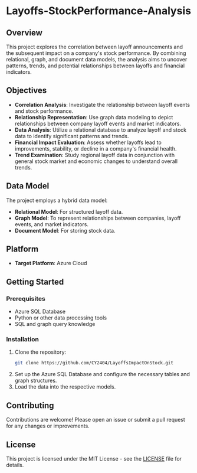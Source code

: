 # Layoffs-StockPerformance-Analysis

## Overview

This project explores the correlation between layoff announcements and the subsequent impact on a company's stock performance. By combining relational, graph, and document data models, the analysis aims to uncover patterns, trends, and potential relationships between layoffs and financial indicators.

## Objectives

- **Correlation Analysis**: Investigate the relationship between layoff events and stock performance.
- **Relationship Representation**: Use graph data modeling to depict relationships between company layoff events and market indicators.
- **Data Analysis**: Utilize a relational database to analyze layoff and stock data to identify significant patterns and trends.
- **Financial Impact Evaluation**: Assess whether layoffs lead to improvements, stability, or decline in a company's financial health.
- **Trend Examination**: Study regional layoff data in conjunction with general stock market and economic changes to understand overall trends.

## Data Model

The project employs a hybrid data model:
- **Relational Model**: For structured layoff data.
- **Graph Model**: To represent relationships between companies, layoff events, and market indicators.
- **Document Model**: For storing stock data.

## Platform

- **Target Platform**: Azure Cloud

## Getting Started

### Prerequisites

- Azure SQL Database
- Python or other data processing tools
- SQL and graph query knowledge

### Installation

1. Clone the repository:
    ```bash
    git clone https://github.com/CY2404/LayoffsImpactOnStock.git
    ```
2. Set up the Azure SQL Database and configure the necessary tables and graph structures.
3. Load the data into the respective models.

## Contributing

Contributions are welcome! Please open an issue or submit a pull request for any changes or improvements.

## License

This project is licensed under the MIT License - see the [LICENSE](LICENSE) file for details.
